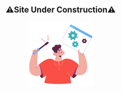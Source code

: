 <h2 align="center" display="flex">
    ⚠️Site Under Construction⚠️
</h2>
<p align="center" display="flex">
    <img height="auto" width="35%" src="/src/img/unpreview.png"/>
</p>
